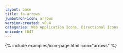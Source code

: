 ```yaml
---
layout: base
title: fa-arrows
jumbotron-icon: arrows
version-created: v0.4
categories: Web Application Icons, Directional Icons
unicode: f047
---
```


{% include examples/icon-page.html icon="arrows" %}
